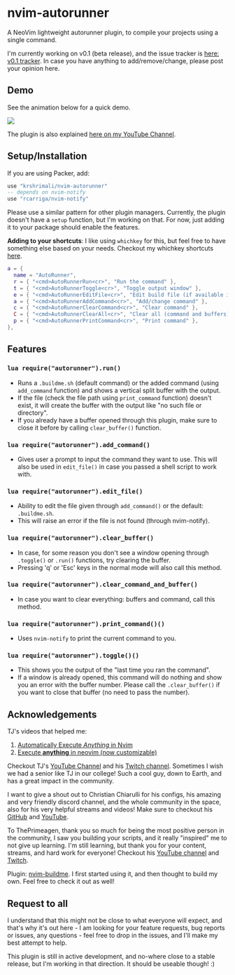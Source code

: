 # nvim-autorunner

A NeoVim lightweight autorunner plugin, to compile your projects using a single command.

I'm currently working on v0.1 (beta release), and the issue tracker is [here: v0.1 tracker](https://github.com/krshrimali/nvim-autorunner/issues/1). In case you have anything to add/remove/change, please post your opinion here.

## Demo

See the animation below for a quick demo.

<img src="readme/AutoRunner.gif"/>

The plugin is also explained [here on my YouTube Channel](https://youtu.be/1tR_mrQXhJg).

## Setup/Installation

If you are using Packer, add:

```lua
use "krshrimali/nvim-autorunner"
-- depends on nvim-notify
use "rcarriga/nvim-notify"
```

Please use a similar pattern for other plugin managers. Currently, the plugin doesn't have a `setup` function, but I'm working on that. For now, just adding it to your package should enable the features.

**Adding to your shortcuts**: I like using `whichkey` for this, but feel free to have something else based on your needs. Checkout my whichkey shortcuts [here](https://github.com/krshrimali/nvim/blob/master/lua/user/whichkey.lua#L114).

```lua
a = {
  name = "AutoRunner",
  r = { "<cmd>AutoRunnerRun<cr>", "Run the command" },
  t = { "<cmd>AutoRunnerToggle<cr>", "Toggle output window" },
  e = { "<cmd>AutoRunnerEditFile<cr>", "Edit build file (if available in runtime directory)" },
  a = { "<cmd>AutoRunnerAddCommand<cr>", "Add/change command" },
  c = { "<cmd>AutoRunnerClearCommand<cr>", "Clear command" },
  C = { "<cmd>AutoRunnerClearAll<cr>", "Clear all (command and buffers)" },
  p = { "<cmd>AutoRunnerPrintCommand<cr>", "Print command" },
},
```

## Features

### `lua require("autorunner").run()`

- Runs a `.buildme.sh` (default command) or the added command (using `add_command` function) and shows a vertical split buffer with the output.
- If the file (check the file path using `print_command` function) doesn't exist, it will create the buffer with the output like "no such file or directory".
- If you already have a buffer opened through this plugin, make sure to close it before by calling `clear_buffer()` function.

### `lua require("autorunner").add_command()`

- Gives user a prompt to input the command they want to use. This will also be used in `edit_file()` in case you passed a shell script to work with.

### `lua require("autorunner").edit_file()`

- Ability to edit the file given through `add_command()` or the default: `.buildme.sh`.
- This will raise an error if the file is not found (through nvim-notify).

### `lua require("autorunner").clear_buffer()`

- In case, for some reason you don't see a window opening through `.toggle()` or `.run()` functions, try clearing the buffer.
- Pressing 'q' or 'Esc' keys in the normal mode will also call this method.

### `lua require("autorunner").clear_command_and_buffer()`

- In case you want to clear everything: buffers and command, call this method.

### `lua require("autorunner").print_command()()`

- Uses `nvim-notify` to print the current command to you.

### `lua require("autorunner").toggle()()`

- This shows you the output of the "last time you ran the command".
- If a window is already opened, this command will do nothing and show you an error with the buffer number. Please call the `.clear_buffer()` if you want to close that buffer (no need to pass the number).

## Acknowledgements

TJ's videos that helped me: 

1. [Automatically Execute *Anything* in Nvim](https://www.youtube.com/watch?v=9gUatBHuXE0)
2. [Execute **anything** in neovim (now customizable)](https://www.youtube.com/watch?v=HlfjpstqXwE)

Checkout TJ's [YouTube Channel](https://www.youtube.com/c/TJDeVries) and his [Twitch channel](https://www.twitch.tv/teej_dv). Sometimes I wish we had a senior like TJ in our college! Such a cool guy, down to Earth, and has a great impact in the community.

I want to give a shout out to Christian Chiarulli for his configs, his amazing and very friendly discord channel, and the whole community in the space, also for his very helpful streams and videos! Make sure to checkout his [GitHub](https://github.com/ChristianChiarulli) and [YouTube](https://www.youtube.com/channel/UCS97tchJDq17Qms3cux8wcA).

To ThePrimeagen, thank you so much for being the most positive person in the community, I saw you building your scripts, and it really "inspired" me to not give up learning. I'm still learning, but thank you for your content, streams, and hard work for everyone! Checkout his [YouTube channel](https://www.youtube.com/c/ThePrimeagen) and [Twitch](https://www.twitch.tv/ThePrimeagen).

Plugin: [nvim-buildme](https://github.com/ojroques/nvim-buildme/). I first started using it, and then thought to build my own. Feel free to check it out as well!

## Request to all

I understand that this might not be close to what everyone will expect, and that's why it's out here - I am looking for your feature requests, bug reports or issues, any questions - feel free to drop in the issues, and I'll make my best attempt to help.

This plugin is still in active development, and no-where close to a stable release, but I'm working in that direction. It should be useable though! :)
